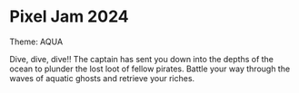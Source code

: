 # Pixel Jam 2024
Theme: AQUA

Dive, dive, dive!! The captain has sent you down into the depths of the ocean to plunder the lost loot of fellow pirates. Battle your way through the waves of aquatic ghosts and retrieve your riches.